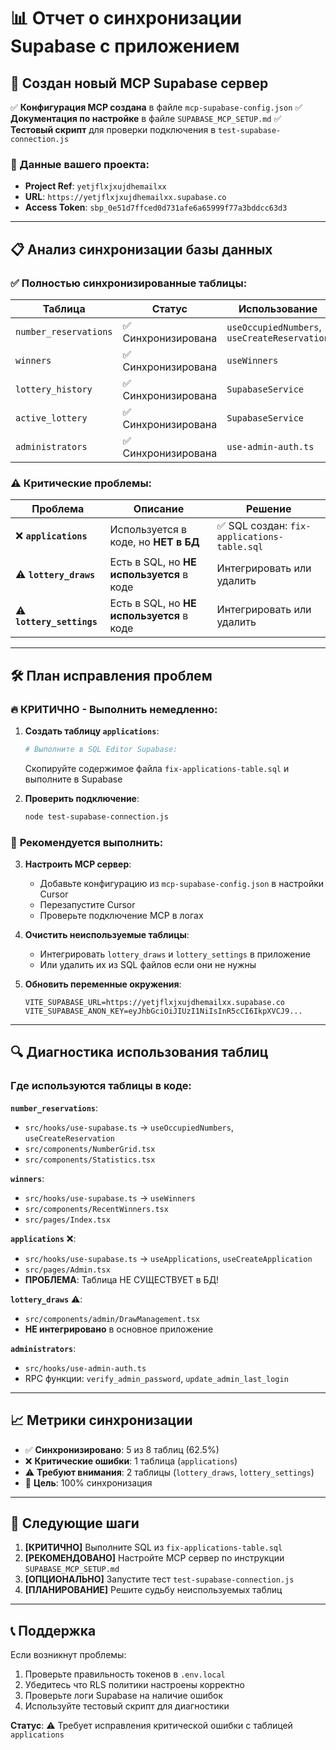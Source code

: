 # 📊 Отчет о синхронизации Supabase с приложением

## 🎯 Создан новый MCP Supabase сервер

✅ **Конфигурация MCP создана** в файле `mcp-supabase-config.json`
✅ **Документация по настройке** в файле `SUPABASE_MCP_SETUP.md`
✅ **Тестовый скрипт** для проверки подключения в `test-supabase-connection.js`

### 🔧 Данные вашего проекта:
- **Project Ref**: `yetjflxjxujdhemailxx`
- **URL**: `https://yetjflxjxujdhemailxx.supabase.co`
- **Access Token**: `sbp_0e51d7ffced0d731afe6a65999f77a3bddcc63d3`

---

## 📋 Анализ синхронизации базы данных

### ✅ **Полностью синхронизированные таблицы:**

| Таблица | Статус | Использование | Компоненты |
|---------|--------|---------------|------------|
| `number_reservations` | ✅ Синхронизирована | `useOccupiedNumbers`, `useCreateReservation` | `NumberGrid`, `Statistics` |
| `winners` | ✅ Синхронизирована | `useWinners` | `RecentWinners`, `Statistics`, `Index` |
| `lottery_history` | ✅ Синхронизирована | `SupabaseService` | `LotteryHistory` |
| `active_lottery` | ✅ Синхронизирована | `SupabaseService` | `AdminLotteryPanel` |
| `administrators` | ✅ Синхронизирована | `use-admin-auth.ts` | Админ панель |

### ⚠️ **Критические проблемы:**

| Проблема | Описание | Решение |
|----------|----------|---------|
| ❌ **`applications`** | Используется в коде, но **НЕТ в БД** | ✅ SQL создан: `fix-applications-table.sql` |
| ⚠️ **`lottery_draws`** | Есть в SQL, но **НЕ используется** в коде | Интегрировать или удалить |
| ⚠️ **`lottery_settings`** | Есть в SQL, но **НЕ используется** в коде | Интегрировать или удалить |

---

## 🛠️ План исправления проблем

### 🔥 **КРИТИЧНО - Выполнить немедленно:**

1. **Создать таблицу `applications`**:
   ```bash
   # Выполните в SQL Editor Supabase:
   ```
   Скопируйте содержимое файла `fix-applications-table.sql` и выполните в Supabase

2. **Проверить подключение**:
   ```bash
   node test-supabase-connection.js
   ```

### 📅 **Рекомендуется выполнить:**

3. **Настроить MCP сервер**:
   - Добавьте конфигурацию из `mcp-supabase-config.json` в настройки Cursor
   - Перезапустите Cursor
   - Проверьте подключение MCP в логах

4. **Очистить неиспользуемые таблицы**:
   - Интегрировать `lottery_draws` и `lottery_settings` в приложение
   - Или удалить их из SQL файлов если они не нужны

5. **Обновить переменные окружения**:
   ```env
   VITE_SUPABASE_URL=https://yetjflxjxujdhemailxx.supabase.co
   VITE_SUPABASE_ANON_KEY=eyJhbGciOiJIUzI1NiIsInR5cCI6IkpXVCJ9...
   ```

---

## 🔍 **Диагностика использования таблиц**

### Где используются таблицы в коде:

**`number_reservations`**:
- `src/hooks/use-supabase.ts` → `useOccupiedNumbers`, `useCreateReservation`
- `src/components/NumberGrid.tsx`
- `src/components/Statistics.tsx`

**`winners`**:
- `src/hooks/use-supabase.ts` → `useWinners`
- `src/components/RecentWinners.tsx`
- `src/pages/Index.tsx`

**`applications`** ❌:
- `src/hooks/use-supabase.ts` → `useApplications`, `useCreateApplication`
- `src/pages/Admin.tsx`
- **ПРОБЛЕМА**: Таблица НЕ СУЩЕСТВУЕТ в БД!

**`lottery_draws`** ⚠️:
- `src/components/admin/DrawManagement.tsx` 
- **НЕ интегрировано** в основное приложение

**`administrators`**:
- `src/hooks/use-admin-auth.ts`
- RPC функции: `verify_admin_password`, `update_admin_last_login`

---

## 📈 **Метрики синхронизации**

- ✅ **Синхронизировано**: 5 из 8 таблиц (62.5%)
- ❌ **Критические ошибки**: 1 таблица (`applications`)
- ⚠️ **Требуют внимания**: 2 таблицы (`lottery_draws`, `lottery_settings`)
- 🎯 **Цель**: 100% синхронизация

---

## 🚀 **Следующие шаги**

1. **[КРИТИЧНО]** Выполните SQL из `fix-applications-table.sql`
2. **[РЕКОМЕНДОВАНО]** Настройте MCP сервер по инструкции `SUPABASE_MCP_SETUP.md`
3. **[ОПЦИОНАЛЬНО]** Запустите тест `test-supabase-connection.js`
4. **[ПЛАНИРОВАНИЕ]** Решите судьбу неиспользуемых таблиц

---

## 📞 **Поддержка**

Если возникнут проблемы:
1. Проверьте правильность токенов в `.env.local`
2. Убедитесь что RLS политики настроены корректно
3. Проверьте логи Supabase на наличие ошибок
4. Используйте тестовый скрипт для диагностики

**Статус**: ⚠️ Требует исправления критической ошибки с таблицей `applications` 